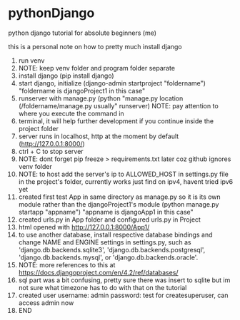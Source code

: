 # pythonDjango

python django tutorial for absolute beginners (me)

this is a personal note on how to pretty much install django

1. run venv
2. NOTE: keep venv folder and program folder separate
3. install django (pip install django)
4. start django, initialize (django-admin startproject "foldername") "foldername is djangoProject1 in this case"
5. runserver with manage.py (python "manage.py location (/foldername/manage.py usually" runserver) NOTE: pay attention to where you execute the command in
6. terminal, it will help further development if you continue inside the project folder
7. server runs in localhost, http at the moment by default (http://127.0.0.1:8000/)
8. ctrl + C to stop server
9. NOTE: dont forget pip freeze > requirements.txt later coz github ignores venv folder
10. NOTE: to host add the server's ip to ALLOWED_HOST in settings.py file in the project's folder, currently works just find on ipv4, havent tried ipv6 yet
11. created first test App in same directory as manage.py so it is its own module rather than the djangoProject1's module (python manage.py startapp "appname") "appname is djangoApp1 in this case"
12. created urls.py in App folder and configured urls.py in Project
13. html opened with http://127.0.0.1:8000/App1/
14. to use another database, install respective database bindings and change NAME and ENGINE settings in settings.py, such as 'django.db.backends.sqlite3', 'django.db.backends.postgresql', 'django.db.backends.mysql', or 'django.db.backends.oracle'.
15. NOTE: more references to this at https://docs.djangoproject.com/en/4.2/ref/databases/
16. sql part was a bit confusing, pretty sure there was insert to sqlite but im not sure what timezone has to do with that on the tutorial
17. created user username: admin password: test for createsuperuser, can access admin now
18. END
